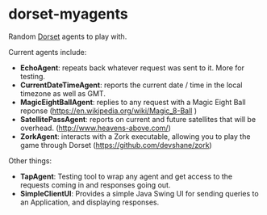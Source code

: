 # dorset-myagents
Random [Dorset](https://github.com/DorsetProject/ ) agents to play with. 

Current agents include:
- **EchoAgent**: repeats back whatever request was sent to it. More for testing.
- **CurrentDateTimeAgent**: reports the current date / time in the local timezone as well as GMT.
- **MagicEightBallAgent**: replies to any request with a Magic Eight Ball reponse (https://en.wikipedia.org/wiki/Magic_8-Ball )
- **SatellitePassAgent**: reports on current and future satellites that will be overhead. (http://www.heavens-above.com/)
- **ZorkAgent**: interacts with a Zork executable, allowing you to play the game through Dorset (https://github.com/devshane/zork)

Other things:
- **TapAgent**: Testing tool to wrap any agent and get access to the requests coming in and responses going out.
- **SimpleClientUI**: Provides a simple Java Swing UI for sending queries to an Application, and displaying responses.

